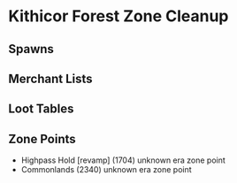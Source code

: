 # Kithicor Forest Zone Cleanup

## Spawns

## Merchant Lists

## Loot Tables

## Zone Points
* Highpass Hold [revamp] (1704) unknown era zone point
* Commonlands (2340) unknown era zone point

